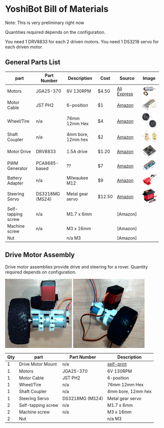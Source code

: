 # YoshiBot Bill of Materials

Note: This is very preliminary right now

Quantities required depends on the configuration.

You need 1 DRV8833 for each 2 driven motors.
You need 1 DS3218 servo for each driven motor.


## General Parts List

| part | Part Number | Description | Cost | Source | Image |
| --- | --- | --- | --- | --- | --- |
| Motors | JGA25-370 | 6V 130RPM | $4.50 | [Ali Express](https://www.aliexpress.us/item/3256806027674487.html) | <img width="100" src="Images/motors.png" />
| Motor Cable | JST PH2 | 6-position | $1 | [Amazon](https://a.co/d/dRmRub8) | <img width="100" src="Images/motor-cable.png" /> |
| Wheel/Tire | n/a | 76mm 12mm Hex | $4 | [Amazon](https://amzn.to/3BXqyhx) | <img width="100" src="Images/tires.png" /> |
| Shaft Coupler | n/a | 4mm bore, 12mm hex | $2 | [Amazon](https://amzn.to/428gFYW) | <img width="100" src="Images/coupler.png" /> |
| Motor Drive | DRV8833 | 1.5A drive | $1.20 | [Amazon](https://amzn.to/3Pu1j9F) | <img width="100" src="Images/motor-drive.png" /> |
| PWM Generator | PCA9685-based | ?? | $7 | [Amazon](https://amzn.to/4gRtkUQ) | <img width="100" src="Images/pwm-generator.png" /> |
| Battery Adapter | n/a | Milwaukee M12 | $9 | [Amazon](https://amzn.to/4fLFsFf) | <img width="100" src="Images/battery-adapter.png" /> |
| Steering Servo | DS3218MG (MS24) | Metal gear servo | $12.50 | [Amazon](https://amzn.to/4jsscsl) | <img width="100" src="Images/ds3218.png" /> |
| Self-tapping screw | n/a | M1.7 x 6mm | | [Amazon]
| Machine screw | n/a | M3 x 16mm | | [Amazon]
| Nut | | n/a M3 | | [Amazon]
## Drive Motor Assembly

Drive motor assemblies provide drive and steering for a rover.  Quantity required depends on configuration.

<img height="225" src="Images/drive-motor-assembly-1.jpg" /> <img height="225" src="Images/drive-motor-assembly-2.jpg" />

| Qty | part | Part Number | Description |
| --- | --- | --- | --- |
| 1 | Drive Motor Mount | n/a | [self-print](../Hardware/motor-mount-v1.1.stl) |
| 1 | Motors | JGA25-370 | 6V 130RPM | 
| 1 | Motor Cable | JST PH2 | 6-position |
| 1 | Wheel/Tire | n/a | 76mm 12mm Hex | 
| 1 | Shaft Coupler | n/a | 4mm bore, 12mm hex |
| 1 | Steering Servo | DS3218MG (MS24) | Metal gear servo |
| 2 | Self-tapping screw | n/a | M1.7 x 6mm | 
| 2 | Machine screw | n/a | M3 x 16mm | 
| 2 | Nut | | n/a M3 | 